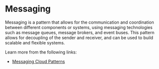 # Messaging

Messaging is a pattern that allows for the communication and coordination between different components or systems, using messaging technologies such as message queues, message brokers, and event buses. This pattern allows for decoupling of the sender and receiver, and can be used to build scalable and flexible systems.

Learn more from the following links:

- [Messaging Cloud Patterns](https://learn.microsoft.com/en-us/azure/architecture/patterns/category/messaging)
